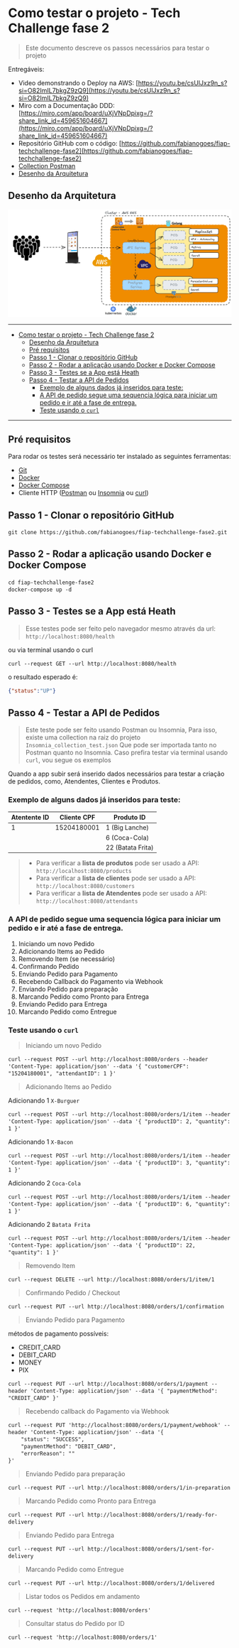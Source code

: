 # Como testar o projeto - Tech Challenge fase 2

> Este documento descreve os passos necessários para testar o projeto 

Entregáveis:

- Video demonstrando o Deploy na AWS: [https://youtu.be/csUlJxz9n_s?si=O82ImIL7bkgZ9zQ9](https://youtu.be/csUlJxz9n_s?si=O82ImIL7bkgZ9zQ9)
- Miro com a Documentação DDD: [https://miro.com/app/board/uXjVNpDpixg=/?share_link_id=459651604667](https://miro.com/app/board/uXjVNpDpixg=/?share_link_id=459651604667)
- Repositório GitHub com o código: [https://github.com/fabianogoes/fiap-techchallenge-fase2](https://github.com/fabianogoes/fiap-techchallenge-fase2)
- [Collection Postman](https://github.com/fabianogoes/fiap-techchallenge-fase2/blob/8b7548ccc2fcabef0e28ce35586139d7c23bafa2/__utils__/FIAP-GoFood.postman_collection.json)
- [Desenho da Arquitetura](https://github.com/fabianogoes/fiap-techchallenge-fase2/blob/8b7548ccc2fcabef0e28ce35586139d7c23bafa2/__utils__/doc/DesenhoArquitetura.png)


## Desenho da Arquitetura

![Arquitetura](./DesenhoArquitetura.png)

---

- [Como testar o projeto - Tech Challenge fase 2](#como-testar-o-projeto---tech-challenge-fase-2)
  - [Desenho da Arquitetura](#desenho-da-arquitetura)
  - [Pré requisitos](#pré-requisitos)
  - [Passo 1 - Clonar o repositório GitHub](#passo-1---clonar-o-repositório-github)
  - [Passo 2 - Rodar a aplicação usando Docker e Docker Compose](#passo-2---rodar-a-aplicação-usando-docker-e-docker-compose)
  - [Passo 3 - Testes se a App está Heath](#passo-3---testes-se-a-app-está-heath)
  - [Passo 4 - Testar a API de Pedidos](#passo-4---testar-a-api-de-pedidos)
    - [Exemplo de alguns dados já inseridos para teste:](#exemplo-de-alguns-dados-já-inseridos-para-teste)
    - [A API de pedido segue uma sequencia lógica para iniciar um  pedido e ir até a fase de entrega.](#a-api-de-pedido-segue-uma-sequencia-lógica-para-iniciar-um--pedido-e-ir-até-a-fase-de-entrega)
    - [Teste usando o `curl`](#teste-usando-o-curl)

---

## Pré requisitos

Para rodar os testes será necessário ter instalado as seguintes ferramentas:

- [Git](https://git-scm.com/downloads)
- [Docker](https://docs.docker.com/engine/install/)
- [Docker Compose](https://docs.docker.com/compose/install/linux/)
- Cliente HTTP ([Postman](https://www.postman.com/downloads/) ou [Insomnia](https://insomnia.rest/download) ou [curl](https://curl.se/docs/manpage.html))

## Passo 1 - Clonar o repositório GitHub

```shell
git clone https://github.com/fabianogoes/fiap-techchallenge-fase2.git
```

## Passo 2 - Rodar a aplicação usando Docker e Docker Compose

```shell
cd fiap-techchallenge-fase2
docker-compose up -d
```

## Passo 3 - Testes se a App está Heath

> Esse testes pode ser feito pelo navegador mesmo através da url: `http://localhost:8080/health`

ou via terminal usando o curl

```shell
curl --request GET --url http://localhost:8080/health
```

o resultado esperado é:
```json
{"status":"UP"}
```

## Passo 4 - Testar a API de Pedidos

> Este teste pode ser feito usando Postman ou Insomnia, 
> Para isso, existe uma collection na raiz do projeto `Insomnia_collection_test.json` 
> Que pode ser importada tanto no Postman quanto no Insomnia. 
> Caso prefira testar via terminal usando `curl`, vou segue os exemplos  
  
Quando a app subir será inserido dados necessários para testar a criação de pedidos, como, Atendentes, Clientes e Produtos.

### Exemplo de alguns dados já inseridos para teste: 

| Atentente ID  | Cliente CPF | Produto ID        |
|---------------|-------------|-------------------|
| 1             | 15204180001 | 1 (Big Lanche)    |
|               |             | 6 (Coca-Cola)     |
|               |             | 22 (Batata Frita) |

 > - Para verificar a **lista de produtos** pode ser usado a API: `http://localhost:8080/products`
> - Para verificar a **lista de clientes** pode ser usado a API: `http://localhost:8080/customers`
> - Para verificar a **lista de Atendentes** pode ser usado a API: `http://localhost:8080/attendants`


### A API de pedido segue uma sequencia lógica para iniciar um  pedido e ir até a fase de entrega.  

1. Iniciando um novo Pedido
2. Adicionando Items ao Pedido
3. Removendo Item (se necessário) 
4. Confirmando Pedido
5. Enviando Pedido para Pagamento
6. Recebendo Callback do Pagamento via Webhook
7. Enviando Pedido para preparação
8. Marcando Pedido como Pronto para Entrega
9. Enviando Pedido para Entrega
10. Marcando Pedido como Entregue

### Teste usando o `curl`

> Iniciando um novo Pedido

```shell
curl --request POST --url http://localhost:8080/orders --header 'Content-Type: application/json' --data '{ "customerCPF": "15204180001", "attendantID": 1 }'
```

> Adicionando Items ao Pedido

Adicionando 1 `X-Burguer`

```shell
curl --request POST --url http://localhost:8080/orders/1/item --header 'Content-Type: application/json' --data '{ "productID": 2, "quantity": 1 }'
```

Adicionando 1 `X-Bacon`

```shell
curl --request POST --url http://localhost:8080/orders/1/item --header 'Content-Type: application/json' --data '{ "productID": 3, "quantity": 1 }'
```

Adicionando 2 `Coca-Cola`

```shell
curl --request POST --url http://localhost:8080/orders/1/item --header 'Content-Type: application/json' --data '{ "productID": 6, "quantity": 1 }'
```

Adicionando 2 `Batata Frita`

```shell
curl --request POST --url http://localhost:8080/orders/1/item --header 'Content-Type: application/json' --data '{ "productID": 22, "quantity": 1 }'
```

> Removendo Item

```shell
curl --request DELETE --url http://localhost:8080/orders/1/item/1
```

> Confirmando Pedido / Checkout

```shell
curl --request PUT --url http://localhost:8080/orders/1/confirmation
```

> Enviando Pedido para Pagamento

métodos de pagamento possíveis:

- CREDIT_CARD
- DEBIT_CARD
- MONEY
- PIX

```shell
curl --request PUT --url http://localhost:8080/orders/1/payment --header 'Content-Type: application/json' --data '{ "paymentMethod": "CREDIT_CARD" }'
```

> Recebendo callback do Pagamento via Webhook

```shell
curl --request PUT 'http://localhost:8080/orders/1/payment/webhook' --header 'Content-Type: application/json' --data '{
    "status": "SUCCESS",
    "paymentMethod": "DEBIT_CARD",
    "errorReason": ""
}'
```

> Enviando Pedido para preparação

```shell
curl --request PUT --url http://localhost:8080/orders/1/in-preparation 
```

> Marcando Pedido como Pronto para Entrega

```shell
curl --request PUT --url http://localhost:8080/orders/1/ready-for-delivery
```

> Enviando Pedido para Entrega

```shell
curl --request PUT --url http://localhost:8080/orders/1/sent-for-delivery 
```

> Marcando Pedido como Entregue

```shell
curl --request PUT --url http://localhost:8080/orders/1/delivered 
```

> Listar todos os Pedidos em andamento

```shell
curl --request 'http://localhost:8080/orders' 
```

> Consultar status do Pedido por ID

```shell
curl --request 'http://localhost:8080/orders/1'
```